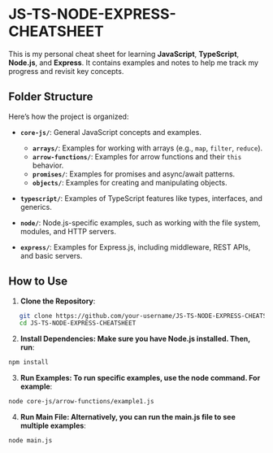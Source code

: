 # JS-TS-NODE-EXPRESS-CHEATSHEET

This is my personal cheat sheet for learning **JavaScript**, **TypeScript**, **Node.js**, and **Express**. It contains examples and notes to help me track my progress and revisit key concepts.

## Folder Structure

Here’s how the project is organized:

- **`core-js/`**: General JavaScript concepts and examples.
  - **`arrays/`**: Examples for working with arrays (e.g., `map`, `filter`, `reduce`).
  - **`arrow-functions/`**: Examples for arrow functions and their `this` behavior.
  - **`promises/`**: Examples for promises and async/await patterns.
  - **`objects/`**: Examples for creating and manipulating objects.

- **`typescript/`**: Examples of TypeScript features like types, interfaces, and generics.

- **`node/`**: Node.js-specific examples, such as working with the file system, modules, and HTTP servers.

- **`express/`**: Examples for Express.js, including middleware, REST APIs, and basic servers.

## How to Use

1. **Clone the Repository**:
```bash
   git clone https://github.com/your-username/JS-TS-NODE-EXPRESS-CHEATSHEET.git
   cd JS-TS-NODE-EXPRESS-CHEATSHEET
   ```
2. **Install Dependencies: Make sure you have Node.js installed. Then, run**:

```bash
npm install
```

3. **Run Examples: To run specific examples, use the node command. For example**:

```bash
node core-js/arrow-functions/example1.js
```
4. **Run Main File: Alternatively, you can run the main.js file to see multiple examples**:

```bash
node main.js

```
